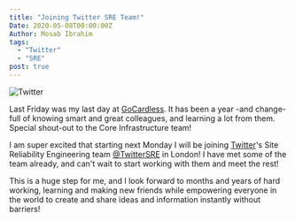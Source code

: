 ```yaml
---
title: "Joining Twitter SRE Team!"
Date: 2020-05-08T00:00:00Z
Author: Mosab Ibrahim
tags:
  - "Twitter"
  - "SRE"
post: true
---
```


![Twitter](/images/twitter-logo.png)

Last Friday was my last day at [GoCardless](https://gocardless.com). It has been
a year -and change- full of knowing smart and great colleagues, and learning a
lot from them. Special shout-out to the Core Infrastructure team!

I am super excited that starting next Monday I will be joining
[Twitter](https://twitter.com)'s Site Reliability Engineering team
[@TwitterSRE](https://twitter.com/TwitterSRE) in London! I have met some of the
team already, and can't wait to start working with them and meet the rest!

This is a huge step for me, and I look forward to months and years of hard
working, learning and making new friends while empowering everyone in the world
to create and share ideas and information instantly without barriers!
